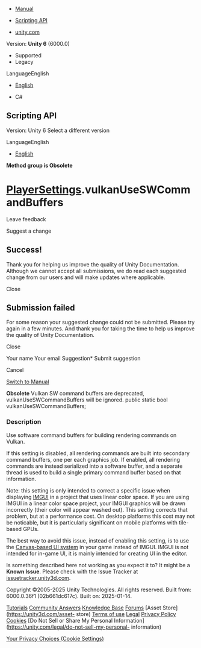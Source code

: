 [ ]()

  * [Manual](../Manual/index.html)
  * [Scripting API](../ScriptReference/index.html)

  * [unity.com](https://unity.com/)

Version: **Unity 6** (6000.0)

  * Supported
  * Legacy

LanguageEnglish

  * [English]()

  * C#

[ ](https://docs.unity3d.com)

## Scripting API

Version: Unity 6 Select a different version

LanguageEnglish

  * [English]()

**Method group is Obsolete**  

#  [PlayerSettings](PlayerSettings.html).vulkanUseSWCommandBuffers

Leave feedback

Suggest a change

## Success!

Thank you for helping us improve the quality of Unity Documentation. Although
we cannot accept all submissions, we do read each suggested change from our
users and will make updates where applicable.

Close

## Submission failed

For some reason your suggested change could not be submitted. Please <a>try
again</a> in a few minutes. And thank you for taking the time to help us
improve the quality of Unity Documentation.

Close

Your name Your email Suggestion* Submit suggestion

Cancel

[Switch to Manual](../Manual/class-PlayerSettings.html "Go to PlayerSettings
Component in the Manual")

**Obsolete** Vulkan SW command buffers are deprecated,
vulkanUseSWCommandBuffers will be ignored. public static bool
vulkanUseSWCommandBuffers;

### Description

Use software command buffers for building rendering commands on Vulkan.

If this setting is disabled, all rendering commands are built into secondary
command buffers, one per each graphics job. If enabled, all rendering commands
are instead serialized into a software buffer, and a separate thread is used
to build a single primary command buffer based on that information.  
  
Note: this setting is only intended to correct a specific issue when
displaying [IMGUI](../Manual/GUIScriptingGuide.html) in a project that uses
linear color space. If you are using IMGUI in a linear color space project,
your IMGUI graphics will be drawn incorrectly (their color will appear washed
out). This setting corrects that problem, but at a performance cost. On
desktop platforms this cost may not be noticable, but it is particularly
significant on mobile platforms with tile-based GPUs.  
  
The best way to avoid this issue, instead of enabling this setting, is to use
the [Canvas-based UI system](../Manual/UISystem.html) in your game instead of
IMGUI. IMGUI is not intended for in-game UI, it is mainly intended for
creating UI in the editor.

Is something described here not working as you expect it to? It might be a
**Known Issue**. Please check with the Issue Tracker at
[issuetracker.unity3d.com](https://issuetracker.unity3d.com).

Copyright ©2005-2025 Unity Technologies. All rights reserved. Built from:
6000.0.36f1 (02b661dc617c). Built on: 2025-01-14.

[Tutorials](https://unity3d.com/learn) [Community
Answers](https://answers.unity3d.com) [Knowledge
Base](https://support.unity3d.com/hc/en-us)
[Forums](https://forum.unity3d.com) [Asset Store](https://unity3d.com/asset-
store) [Terms of use](https://docs.unity3d.com/Manual/TermsOfUse.html)
[Legal](https://unity.com/legal) [Privacy
Policy](https://unity.com/legal/privacy-policy)
[Cookies](https://unity.com/legal/cookie-policy) [Do Not Sell or Share My
Personal Information](https://unity.com/legal/do-not-sell-my-personal-
information)

[Your Privacy Choices (Cookie Settings)](javascript:void\(0\);)

